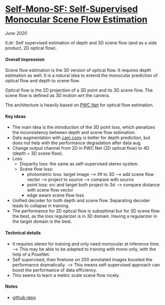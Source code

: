 # [Self-Mono-SF: Self-Supervised Monocular Scene Flow Estimation](https://arxiv.org/abs/2004.04143)

_June 2020_

tl;dr: Self supervised estimation of depth and 3D scene flow (and as a side product, 2D optical flow).

#### Overall impression
Scene flow estimation is the 3D version of optical flow. It requires depth estimation as well. It is a natural idea to extend the monocular prediction of optical flow and depth to scene flow. 

Optical flow is the 2D projection of a 3D point and its 3D scene flow. The scene flow is defined as 3D motion wrt the camera.

The architecture is heavily based on [PWC Net](pwc_net.md) for optical flow estimation. 

#### Key ideas
- The main idea is the introduction of the 3D point loss, which penalizes the inconsistency between depth and scene flow estimation. 
- Data augmentation with [cam conv](cam_conv.md) is better for depth prediction, but does not help with the performance degradation after data aug.
- Change output channel from 2D in PWC Net (2D optical flow) to 4D (depth + 3D scene flow).
- Loss
	- Disparity loss: the same as self-supervised stereo system.
	- Scene flow loss:
		- photometric loss: target image --> lift to 3D --> add scene flow vector --> project to source --> compare with source
		- point loss: src and target both project to 3d --> compare distance with scene flow vector
		- edge aware scene flow loss
- Unified decoder for both depth and scene flow. Separating decoder leads to collapse in training.
- The performance for 2D optical flow is suboptimal but for 3D scene flow the best, as the loss regularizer is in 3D domain. Having a regularizer in the target domain is the best. 

#### Technical details
- It requires stereo for training and only need monocular at inference time. --> This may be able to be adapted to training with mono only, with the help of a PoseNet.
- Self supervised, then finetune on 200 annotated images boosted the performance dramatically. --> This means self-supervised approach can boost the performance of data efficiency.
- This seems to learn a metric scale scene flow nicely.


#### Notes
- [github repo](https://github.com/visinf/self-mono-sf)

